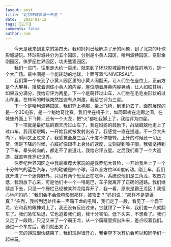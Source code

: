 ```yaml
---
layout: post
title: "北京环球影城一日游 "
date:   2022-01-12
tags: [五下]
comments: false
author: sam
---      
```


&emsp;&emsp;今天是我来到北京的第四天。我和妈妈已经解决了牙的问题，到了北京的环球影城游玩。环球影城共分为五个园区，分别是小黄人园区，哈利波特园区，变形金刚园区，侏罗纪世界园区，功夫熊猫园区。     
&emsp;&emsp;我们一进门，往里走大约一百米，就来到了环球影城最有代表性的地方，是一个大广场。最中间是一个能转动的地球，上面写着“UNIVERSAL”。     
&emsp;&emsp;我们第一个来到了小黄人园区里的小黄人闹翻天，让人们坐在座位上，正前方是个大屏幕，播放着训练小黄人的内容，座位随着屏幕内容晃动，让人如临其境，如果五分满分，我给它评为两星。下一个是萌转过山车，人们坐在毛毛虫形状的过山车里，在转弯的时候突然加速有点刺激，我给它评为三星。          
&emsp;&emsp;下一个是哈利波特园区，我们穿上袍服，坐上飞椅，到里边去了。面前展现的是一个3D电影，是一个魁地奇比赛。我们坐在椅子上，如同窜梭在走廊之间，在城堡外面上下飞舞，还有一个火龙，把“火”都吐我脚上了，我给评为四星。    
&emsp;&emsp;下一项就是最好玩的霸天虎过山车了。我在妈妈的鼓励下，战战兢兢地走上了过山车。我闭紧眼睛，一开始我就被发射出去了。我感觉一直在提速，不一会大头向下，瞬间又正过来了，我感觉全身三百六十度不停旋转。上升的时候还一切正常，但是下降的时候，心脏好像跟不上身体的速度，立刻提到嗓子眼。我强坚持到了下车，晕头转向的，都走不了直道儿，我给它评五星。之后我们看了一个大巡游，就直奔侏罗纪世界。     
&emsp;&emsp;侏罗纪世界园区之中我最推荐大家玩的是侏罗纪大冒险，一开始我坐上了一个十分帅气的蓝色汽车，它的轱辘是四个球，可以全方位360度转动。刚上车，我们就开进了一个迷你野外，只见有两个恐龙正在吃草，系统说他们是三角龙，攻击力低，我刚放下心来，可是他们中一个一甩尾巴，车子就离开了正确的道路。我们继续走下去，只见一个栅栏已经被某种龙给弄开了，我一看，原来是霸王龙区！我担心地问妈妈：“我们会不会像电影里那样，被攻击？”妈妈说：“那样不是更逼真？”突然，我听到远处传来一声霸王龙的吼叫，我们走了一段，看见了一个霸王龙，它和我的眼神对上了，我还没有反应过来，它就顶了一下车，我们差一点就翻车了。我们急忙后退，它也追着我们跑，我十分害怕，低下头来，不想看了。我们又走了一段路，只见又来了一个霸王龙，从一个窟窿里探出头来，差点咬着我们。通过一个车库后，我们就出来了。      
&emsp;&emsp;一天的游玩很快结束了，我们玩得很开心，我希望下次有机会可以和同学们一起来玩。       

